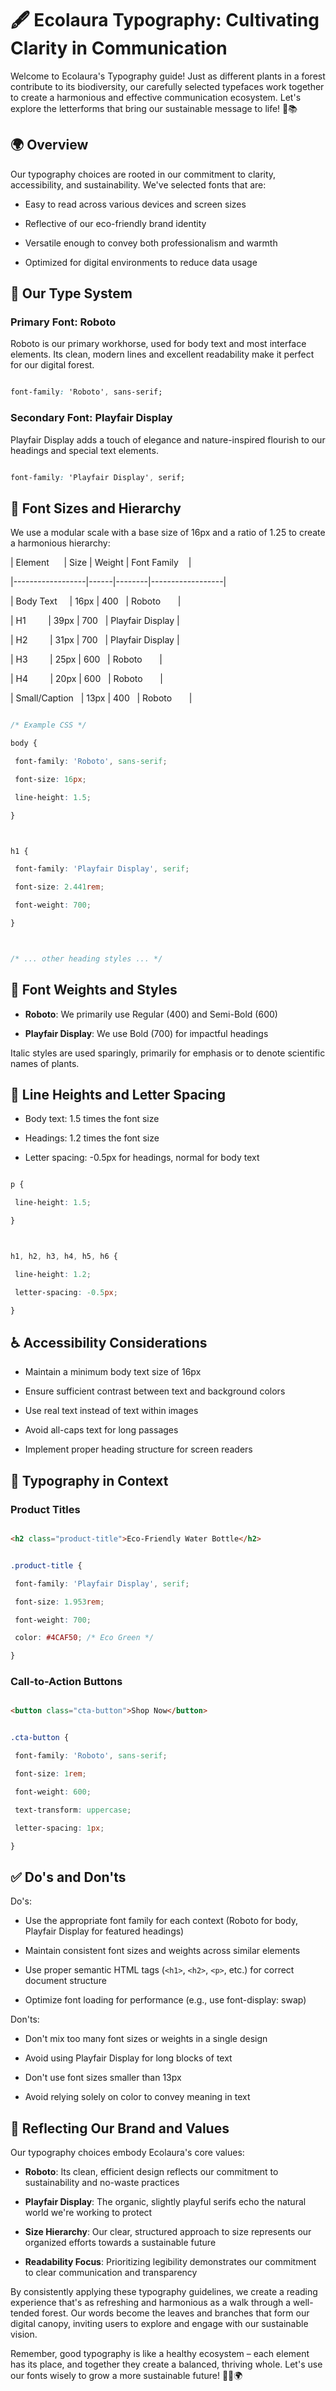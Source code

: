 # 🖋️ Ecolaura Typography: Cultivating Clarity in Communication



Welcome to Ecolaura's Typography guide! Just as different plants in a forest contribute to its biodiversity, our carefully selected typefaces work together to create a harmonious and effective communication ecosystem. Let's explore the letterforms that bring our sustainable message to life! 🌿📚



## 🌍 Overview



Our typography choices are rooted in our commitment to clarity, accessibility, and sustainability. We've selected fonts that are:

- Easy to read across various devices and screen sizes

- Reflective of our eco-friendly brand identity

- Versatile enough to convey both professionalism and warmth

- Optimized for digital environments to reduce data usage



## 🌳 Our Type System



### Primary Font: Roboto



Roboto is our primary workhorse, used for body text and most interface elements. Its clean, modern lines and excellent readability make it perfect for our digital forest.



```css

font-family: 'Roboto', sans-serif;

```



### Secondary Font: Playfair Display



Playfair Display adds a touch of elegance and nature-inspired flourish to our headings and special text elements.



```css

font-family: 'Playfair Display', serif;

```



## 📏 Font Sizes and Hierarchy



We use a modular scale with a base size of 16px and a ratio of 1.25 to create a harmonious hierarchy:



| Element          | Size | Weight | Font Family      |

|------------------|------|--------|------------------|

| Body Text        | 16px | 400    | Roboto           |

| H1               | 39px | 700    | Playfair Display |

| H2               | 31px | 700    | Playfair Display |

| H3               | 25px | 600    | Roboto           |

| H4               | 20px | 600    | Roboto           |

| Small/Caption    | 13px | 400    | Roboto           |



```css

/* Example CSS */

body {

 font-family: 'Roboto', sans-serif;

 font-size: 16px;

 line-height: 1.5;

}



h1 {

 font-family: 'Playfair Display', serif;

 font-size: 2.441rem;

 font-weight: 700;

}



/* ... other heading styles ... */

```



## 🌿 Font Weights and Styles



- **Roboto**: We primarily use Regular (400) and Semi-Bold (600)

- **Playfair Display**: We use Bold (700) for impactful headings



Italic styles are used sparingly, primarily for emphasis or to denote scientific names of plants.



## 📐 Line Heights and Letter Spacing



- Body text: 1.5 times the font size

- Headings: 1.2 times the font size

- Letter spacing: -0.5px for headings, normal for body text



```css

p {

 line-height: 1.5;

}



h1, h2, h3, h4, h5, h6 {

 line-height: 1.2;

 letter-spacing: -0.5px;

}

```



## ♿ Accessibility Considerations



- Maintain a minimum body text size of 16px

- Ensure sufficient contrast between text and background colors

- Use real text instead of text within images

- Avoid all-caps text for long passages

- Implement proper heading structure for screen readers



## 🌻 Typography in Context



### Product Titles

```html

<h2 class="product-title">Eco-Friendly Water Bottle</h2>

```

```css

.product-title {

 font-family: 'Playfair Display', serif;

 font-size: 1.953rem;

 font-weight: 700;

 color: #4CAF50; /* Eco Green */

}

```



### Call-to-Action Buttons

```html

<button class="cta-button">Shop Now</button>

```

```css

.cta-button {

 font-family: 'Roboto', sans-serif;

 font-size: 1rem;

 font-weight: 600;

 text-transform: uppercase;

 letter-spacing: 1px;

}

```



## ✅ Do's and Don'ts



Do's:

- Use the appropriate font family for each context (Roboto for body, Playfair Display for featured headings)

- Maintain consistent font sizes and weights across similar elements

- Use proper semantic HTML tags (`<h1>`, `<h2>`, `<p>`, etc.) for correct document structure

- Optimize font loading for performance (e.g., use font-display: swap)



Don'ts:

- Don't mix too many font sizes or weights in a single design

- Avoid using Playfair Display for long blocks of text

- Don't use font sizes smaller than 13px

- Avoid relying solely on color to convey meaning in text



## 🌱 Reflecting Our Brand and Values



Our typography choices embody Ecolaura's core values:



- **Roboto**: Its clean, efficient design reflects our commitment to sustainability and no-waste practices

- **Playfair Display**: The organic, slightly playful serifs echo the natural world we're working to protect

- **Size Hierarchy**: Our clear, structured approach to size represents our organized efforts towards a sustainable future

- **Readability Focus**: Prioritizing legibility demonstrates our commitment to clear communication and transparency



By consistently applying these typography guidelines, we create a reading experience that's as refreshing and harmonious as a walk through a well-tended forest. Our words become the leaves and branches that form our digital canopy, inviting users to explore and engage with our sustainable vision.



Remember, good typography is like a healthy ecosystem – each element has its place, and together they create a balanced, thriving whole. Let's use our fonts wisely to grow a more sustainable future! 🌿📝🌍